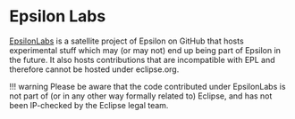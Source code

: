 # Epsilon Labs 

[EpsilonLabs](https://github.com/epsilonlabs) is a satellite project of Epsilon on GitHub that hosts experimental stuff which may (or may not) end up being part of Epsilon in the future. It also hosts contributions that are incompatible with EPL and therefore cannot be hosted under eclipse.org.

!!! warning
    Please be aware that the code contributed under EpsilonLabs is not part of (or in any other way formally related to) Eclipse, and has not been IP-checked by the Eclipse legal team. 